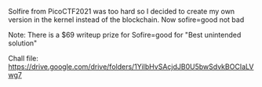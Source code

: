 Solfire from PicoCTF2021 was too hard so I decided to create my own version in the kernel instead of the blockchain. Now sofire=good not bad

Note: There is a $69 writeup prize for Sofire=good for "Best unintended solution"

Chall file: https://drive.google.com/drive/folders/1YiIbHvSAcjdJB0U5bwSdvkBOCIaLVwg7
